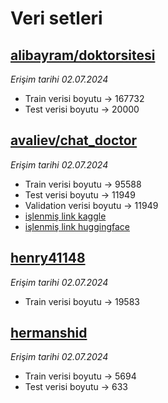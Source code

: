 # Veri setleri

## [alibayram/doktorsitesi](https://huggingface.co/datasets/alibayram/doktorsitesi)

*Erişim tarihi 02.07.2024*

* Train verisi boyutu -> 167732
* Test verisi boyutu -> 20000

## [avaliev/chat_doctor](https://huggingface.co/datasets/avaliev/chat_doctor)

*Erişim tarihi 02.07.2024*

* Train verisi boyutu -> 95588
* Test verisi boyutu -> 11949
* Validation verisi boyutu -> 11949
* [işlenmiş link kaggle](https://www.kaggle.com/datasets/kaayra2000/avaliev-chat-doctor-tr)
* [işlenmiş link huggingface]()

## [henry41148](https://www.kaggle.com/datasets/henry41148/icliniq-medical-qa)

*Erişim tarihi 02.07.2024*

* Train verisi boyutu -> 19583

## [hermanshid](https://huggingface.co/datasets/hermanshid/doctor-id-qa)

*Erişim tarihi 02.07.2024*

* Train verisi boyutu -> 5694
* Test verisi boyutu -> 633